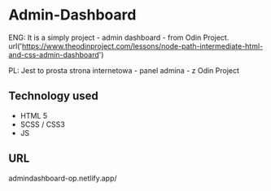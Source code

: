 # Admin-Dashboard

ENG: It is a simply project - admin dashboard - from Odin Project. 
     url('https://www.theodinproject.com/lessons/node-path-intermediate-html-and-css-admin-dashboard')
     
PL: Jest to prosta strona internetowa - panel admina - z Odin Project 

## Technology used
  - HTML 5
  - SCSS / CSS3
  - JS

## URL 
admindashboard-op.netlify.app/
